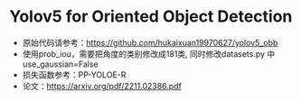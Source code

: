 # Yolov5 for Oriented Object Detection  
+ 原始代码请参考：https://github.com/hukaixuan19970627/yolov5_obb  
+ 使用prob_iou，需要把角度的类别修改成181类, 同时修改datasets.py 中 use_gaussian=False
+ 损失函数参考：PP-YOLOE-R  
+ 论文：https://arxiv.org/pdf/2211.02386.pdf


